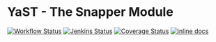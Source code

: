 # YaST - The Snapper Module #

[![Workflow Status](https://github.com/yast/yast-snapper/workflows/CI/badge.svg?branch=master)](
https://github.com/yast/yast-snapper/actions?query=branch%3Amaster)
[![Jenkins Status](https://ci.opensuse.org/buildStatus/icon?job=yast-yast-snapper-master)](
https://ci.opensuse.org/view/Yast/job/yast-yast-snapper-master/)
[![Coverage Status](https://img.shields.io/coveralls/yast/yast-snapper.svg)](https://coveralls.io/r/yast/yast-snapper?branch=master)
[![inline docs](http://inch-ci.org/github/yast/yast-snapper.svg?branch=master)](http://inch-ci.org/github/yast/yast-snapper)

